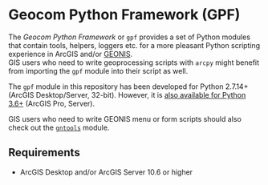 # Geocom Python Framework (GPF)

The *Geocom Python Framework* or `gpf` provides a set of Python modules that contain tools, helpers, loggers etc. for a more pleasant Python scripting experience in ArcGIS and/or [GEONIS](https://geonis.com/en/solutions/framework/geonis).  
GIS users who need to write geoprocessing scripts with `arcpy` might benefit from importing the `gpf` module into their script as well.

The `gpf` module in this repository has been developed for Python 2.7.14+ (ArcGIS Desktop/Server, 32-bit).
However, it is [also available for Python 3.6+](/gpf3) (ArcGIS Pro, Server).  

GIS users who need to write GEONIS menu or form scripts should also check out the [`gntools`](/gntools) module.

## Requirements

- ArcGIS Desktop and/or ArcGIS Server 10.6 or higher

